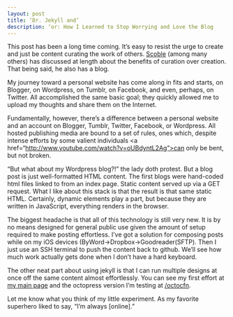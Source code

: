```yaml
---
layout: post
title: ‘Dr. Jekyll and’ 
description: ‘or: How I Learned to Stop Worrying and Love the Blog 
---
```

This post has been a long time coming. It’s easy to resist the urge to create and just be content curating the work of others. <a href=“http://www.scobleizer.com”>Scoble</a> (among many others) has discussed at length about the benefits of curation over creation. That being said, he also has a blog. 

My journey toward a personal website has come along in fits and starts, on Blogger, on Wordpress, on Tumblr, on Facebook, and even, perhaps, on Twitter. All accomplished the same basic goal; they quickly allowed me to upload my thoughts and share them on the Internet. 

Fundamentally, however, there’s a difference between a personal website and an account on Blogger, Tumblr, Twitter, Facebook, or Wordpress. All hosted publishing media are bound to a set of rules, ones which, despite intense efforts by some valient individuals <a href=“http://www.youtube.com/watch?v=oUBdyntL2Ag”>can only be bent, but not broken.</a>

“But what about my Wordpress blog?!” the lady doth protest. But a blog post is just well-formatted HTML content. The first blogs were hand-coded html files linked to from an index page. Static content served up via a GET request. What I like about this stack is that the result is that same static HTML. Certainly, dynamic elements play a part, but because they are written in JavaScript, everything renders in the browser. 

The biggest headache is that all of this technology is still very new. It is by no means designed for general public use given the amount of setup required to make posting effortless. I’ve got a solution for composing posts while on my iOS devices (ByWord->Dropbox->Goodreader(SFTP). Then I just use an SSH terminal to push the content back to github. We’ll see how much work actually gets done when I don’t have a hard keyboard.

The other neat part about using jekyll is that I can run multiple designs at once off the same content almost effortlessly. You can see my first effort at <a href=“http://www.chrisfnicholson.com>my main page</a> and the octopress version I’m testing at <a href=“http://www.chrisnicholson.com/octocfn”>/octocfn</a>. 

Let me know what you think of my little experiment. As my favorite superhero liked to say, “I’m always [online].”